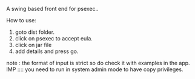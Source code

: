 A swing based front end for psexec..

How to use:
1. goto dist folder.
2. click on psexec to accept eula.
3. click on jar file
4. add details and press go.

note :
the format of input is strict so do check it with examples in the app.
IMP ::::  you need to run in system admin mode to  have copy privileges.
